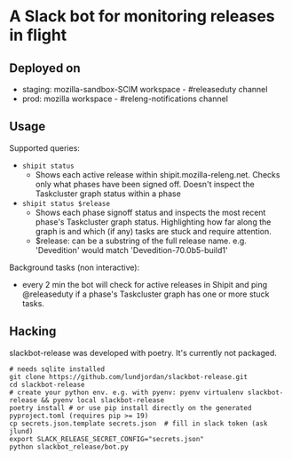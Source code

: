 # A Slack bot for monitoring releases in flight

## Deployed on

* staging: mozilla-sandbox-SCIM workspace - #releaseduty channel
* prod: mozilla workspace - #releng-notifications channel

## Usage

Supported queries:

  * `shipit status`
    * Shows each active release within shipit.mozilla-releng.net. Checks only what phases have been signed off. Doesn't inspect the Taskcluster graph status within a phase
  * `shipit status $release`
    * Shows each phase signoff status and inspects the most recent phase's Taskcluster graph status. Highlighting how far along the graph is and which (if any) tasks are stuck and require attention.
    * $release: can be a substring of the full release name. e.g. 'Devedition' would match 'Devedition-70.0b5-build1'

Background tasks (non interactive):

  * every 2 min the bot will check for active releases in Shipit and ping @releaseduty if a phase's Taskcluster graph has one or more stuck tasks.

## Hacking

slackbot-release was developed with poetry. It's currently not packaged.

```shell
# needs sqlite installed
git clone https://github.com/lundjordan/slackbot-release.git
cd slackbot-release
# create your python env. e.g. with pyenv: pyenv virtualenv slackbot-release && pyenv local slackbot-release
poetry install # or use pip install directly on the generated pyproject.toml (requires pip >= 19)
cp secrets.json.template secrets.json  # fill in slack token (ask jlund)
export SLACK_RELEASE_SECRET_CONFIG="secrets.json"
python slackbot_release/bot.py
```

